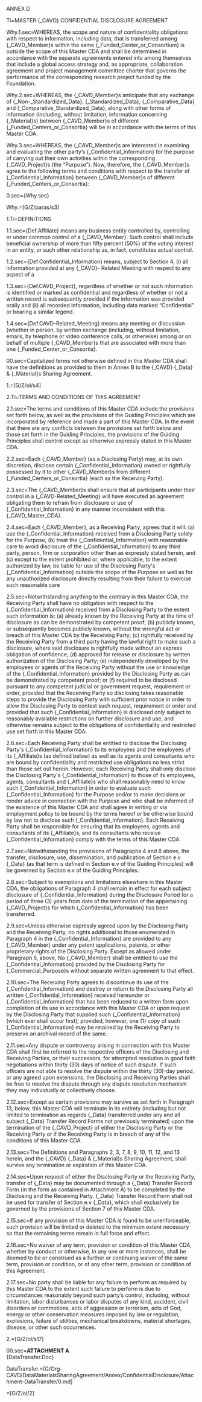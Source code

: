 
ANNEX D

Ti=MASTER {_CAVD} CONFIDENTIAL DISCLOSURE AGREEMENT

Why.1.sec=WHEREAS, the scope and nature of confidentiality obligations with respect to information, including data, that is transferred among {_CAVD_Member}s within the same {_Funded_Center_or_Consortium} is outside the scope of this Master CDA and shall be determined in accordance with the separate agreements entered into among themselves that include a global access strategy and, as appropriate, collaboration agreement and project management committee charter that governs the performance of the corresponding research project funded by the Foundation.

Why.2.sec=WHEREAS, the {_CAVD_Member}s anticipate that any exchange of {_Non-_Standardized_Data}, {_Standardized_Data}, {_Comparative_Data} and {_Comparative_Standardized_Data}, along with other forms of information (including, without limitation, information concerning {_Material}s) between {_CAVD_Member}s of different {_Funded_Centers_or_Consortia} will be in accordance with the terms of this Master CDA.

Why.3.sec=WHEREAS, the {_CAVD_Member}s are interested in examining and evaluating the other party’s {_Confidential_Information} for the purpose of carrying out their own activities within the corresponding {_CAVD_Project}s (the “Purpose”).
Now, therefore, the {_CAVD_Member}s agree to the following terms and conditions with respect to the transfer of {_Confidential_Information} between {_CAVD_Member}s of different {_Funded_Centers_or_Consortia}:

0.sec={Why.sec}

Why.=[G/Z/paras/s3]

1.Ti=DEFINITIONS

1.1.sec={Def.Affiliate} means any business entity controlled by, controlling or under common control of a {_CAVD_Member}. Such control shall include beneficial ownership of more than fifty percent (50%) of the voting interest in an entity, or such other relationship as, in fact, constitutes actual control.

1.2.sec={Def.Confidential_Information} means, subject to Section 4, (i) all information provided at any {_CAVD}- Related Meeting with respect to any aspect of a

1.3.sec={Def.CAVD_Project}, regardless of whether or not such information is identified or marked as confidential and regardless of whether or not a written record is subsequently provided if the information was provided orally and (ii) all recorded information, including data marked “Confidential” or bearing a similar legend.

1.4.sec={Def.CAVD-Related_Meeting} means any meeting or discussion (whether in person, by written exchange (including, without limitation, emails, by telephone or video conference calls, or otherwise) among or on behalf of multiple {_CAVD_Member}s that are associated with more than one {_Funded_Center_or_Consortia}.

00.sec=Capitalized terms not otherwise defined in this Master CDA shall have the definitions as provided to them in Annex B to the {_CAVD} {_Data} & {_Material}s Sharing Agreement.

1.=[G/Z/ol/s4]

2.Ti=TERMS AND CONDITIONS OF THIS AGREEMENT

2.1.sec=The terms and conditions of this Master CDA include the provisions set forth below, as well as the provisions of the Guiding Principles which are incorporated by reference and made a part of this Master CDA. In the event that there are any conflicts between the provisions set forth below and those set forth in the Guiding Principles, the provisions of the Guiding Principles shall control except as otherwise expressly stated in this Master CDA.

2.2.sec=Each {_CAVD_Member} (as a Disclosing Party) may, at its own discretion, disclose certain {_Confidential_Information} owned or rightfully possessed by it to other {_CAVD_Member}s from different {_Funded_Centers_or_Consortia} (each as the Receiving Party).

2.3.sec=The {_CAVD_Member}s shall ensure that all participants under their control in a {_CAVD-Related_Meeting} will have executed an agreement obligating them to refrain from disclosure or use of {_Confidential_Information} in any manner inconsistent with this {_CAVD_Master_CDA}.

2.4.sec=Each {_CAVD_Member}, as a Receiving Party, agrees that it will:
(a) use the {_Confidential_Information} received from a Disclosing Party solely for the Purpose,
(b) treat the {_Confidential_Information} with reasonable care to avoid disclosure of the {_Confidential_Information} to any third party, person, firm or corporation other than as expressly stated herein, and
(c) except to the extent prohibited or, where applicable, to the extent authorized by law, be liable for use of the Disclosing Party's {_Confidential_Information} outside the scope of the Purpose as well as for any unauthorized disclosure directly resulting from their failure to exercise such reasonable care

2.5.sec=Notwithstanding anything to the contrary in this Master CDA, the Receiving Party shall have no obligation with respect to the {_Confidential_Information} received from a Disclosing Party to the extent such information is:
(a) already known by the Receiving Party at the time of disclosure as can be demonstrated by competent proof;
(b) publicly known, or subsequently becomes publicly known, without the wrongful act or breach of this Master CDA by the Receiving Party;
(c) rightfully received by the Receiving Party from a third party having the lawful right to make such a disclosure, where said disclosure is rightfully made without an express obligation of confidence;
(d) approved for release or disclosure by written authorization of the Disclosing Party; (e) independently developed by the employees or agents of the Receiving Party without the use or knowledge of the {_Confidential_Information} provided by the Disclosing Party as can be demonstrated by competent proof; or
(f) required to be disclosed pursuant to any competent judicial or government request, requirement or order, provided that the Receiving Party so disclosing takes reasonable steps to provide the Disclosing Party with sufficient prior notice in order to allow the Disclosing Party to contest such request, requirement or order and provided that such {_Confidential_Information} is disclosed only subject to reasonably available restrictions on further disclosure and use, and otherwise remains subject to the obligations of confidentiality and restricted use set forth in this Master CDA.

2.6.sec=Each Receiving Party shall be entitled to disclose the Disclosing Party's {_Confidential_Information} to its employees and the employees of its {_Affiliate}s (as defined below) as well as its agents and consultants who are bound by confidentiality and restricted use obligations no less strict than those set out herein. However, each Receiving Party shall only disclose the Disclosing Party's {_Confidential_Information} to those of its employees, agents, consultants and {_Affiliate}s who shall reasonably need to know such {_Confidential_Information} in order to evaluate such {_Confidential_Information} for the Purpose and/or to make decisions or render advice in connection with the Purpose and who shall be informed of the existence of this Master CDA and shall agree in writing or via employment policy to be bound by the terms hereof or be otherwise bound by law not to disclose such {_Confidential_Information}. Each Receiving Party shall be responsible for ensuring that its employees, agents and consultants of its {_Affiliate}s, and its consultants who receive {_Confidential_Information} comply with the terms of this Master CDA.

2.7.sec=Notwithstanding the provisions of Paragraphs 4 and 6 above, the transfer, disclosure, use, dissemination, and publication of Section e.v {_Data} (as that term is defined in Section e.v of the Guiding Principles) will be governed by Section e.v of the Guiding Principles.

2.8.sec=Subject to exemptions and limitations elsewhere in this Master CDA, the obligations of Paragraph 4 shall remain in effect for each subject disclosure of {_Confidential_Information} during the Disclosure Period for a period of three (3) years from date of the termination of the appertaining {_CAVD_Project}s for which {_Confidential_Information} has been transferred.

2.9.sec=Unless otherwise expressly agreed upon by the Disclosing Party and the Receiving Party, no rights additional to those enumerated in Paragraph 4 in the {_Confidential_Information} are provided to any {_CAVD_Member} under any patent applications, patents, or other proprietary rights of the Disclosing Party. Except as allowed under Paragraph 5, above, No {_CAVD_Member} shall be entitled to use the {_Confidential_Information} provided by the Disclosing Party for {_Commercial_Purpose}s without separate written agreement to that effect.

2.10.sec=The Receiving Party agrees to discontinue its use of the {_Confidential_Information} and destroy or return to the Disclosing Party all written {_Confidential_Information} received hereunder or {_Confidential_Information} that has been reduced to a written form upon completion of its use in accordance with this Master CDA or upon request by the Disclosing Party that supplied such {_Confidential_Information} (which ever shall occur first); provided, however, one (1) copy of such {_Confidential_Information} may be retained by the Receiving Party to preserve an archival record of the same.

2.11.sec=Any dispute or controversy arising in connection with this Master CDA shall first be referred to the respective officers of the Disclosing and Receiving Parties, or their successors, for attempted resolution in good faith negotiations within thirty (30) days of notice of such dispute. If such officers are not able to resolve the dispute within the thirty (30)-day period, or any agreed upon extensions, the Disclosing and Receiving Parties shall be free to resolve the dispute through any dispute resolution mechanism they may individually or collectively choose.

2.12.sec=Except as certain provisions may survive as set forth in Paragraph 13, below, this Master CDA will terminate in its entirety (including but not limited to termination as regards {_Data} transferred under any and all subject {_Data} Transfer Record Forms not previously terminated) upon the termination of the {_CAVD_Project} of either the Disclosing Party or the Receiving Party or if the Receiving Party is in breach of any of the conditions of this Master CDA.

2.13.sec=The Definitions and Paragraphs 2, 3, 7, 8, 9, 10, 11, 12, and 13 herein, and the {_CAVD} {_Data} & {_Material}s Sharing Agreement, shall survive any termination or expiration of this Master CDA.

2.14.sec=Upon request of either the Disclosing Party or the Receiving Party, transfer of {_Data} may be documented through a {_Data} Transfer Record Form (in the form as contained in Attachment A) to be completed by the Disclosing and the Receiving Party. {_Data} Transfer Record Form shall not be used for transfer of Section e.v {_Data}, which shall exclusively be governed by the provisions of Section 7 of this Master CDA.

2.15.sec=If any provision of this Master CDA is found to be unenforceable, such provision will be limited or deleted to the minimum extent necessary so that the remaining terms remain in full force and effect.

2.16.sec=No waiver of any term, provision or condition of this Master CDA, whether by conduct or otherwise, in any one or more instances, shall be deemed to be or construed as a further or continuing waiver of the same term, provision or condition, or of any other term, provision or condition of this Agreement.

2.17.sec=No party shall be liable for any failure to perform as required by this Master CDA to the extent such failure to perform is due to circumstances reasonably beyond such party’s control, including, without limitation, labor disturbances or labor disputes of any kind, accident, civil disorders or commotions, acts of aggression or terrorism, acts of God, energy or other conservation measures imposed by law or regulation, explosions, failure of utilities, mechanical breakdowns, material shortages, disease, or other such occurrences.

2.=[G/Z/ol/s17]

00.sec=<b>ATTACHMENT A</b><br>{DataTransfer.Doc}

DataTransfer.=[G/Org-CAVD/DataMaterialsSharingAgreement/Annex/ConfidentialDisclosure/Attachment-DataTransfer/0.md]

=[G/Z/ol/2]
